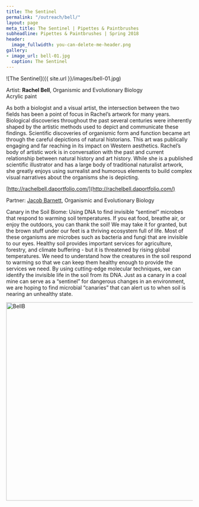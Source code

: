 ```yaml
---
title: The Sentinel
permalink: "/outreach/bell/"
layout: page
meta_title: The Sentinel | Pipettes & Paintbrushes
subheadline: Pipettes & Paintbrushes | Spring 2018
header:
  image_fullwidth: you-can-delete-me-header.png
gallery:
- image_url: bell-01.jpg
  caption: The Sentinel
---
```


![The Sentinel]({{ site.url }}/images/bell-01.jpg)

Artist: **Rachel Bell**, Organismic and Evolutionary Biology<br>
Acrylic paint

As both a biologist and a visual artist, the intersection between the two fields has been a point of focus in Rachel’s artwork for many years. Biological discoveries throughout the past several centuries were inherently shaped by the artistic methods used to depict and communicate these findings. Scientific discoveries of organismic form and function became art through the careful depictions of natural historians. This art was publically engaging and far reaching in its impact on Western aesthetics. Rachel’s body of artistic work is in conversation with the past and current relationship between natural history and art history. While she is a published scientific illustrator and has a large body of traditional naturalist artwork, she greatly enjoys using surrealist and humorous elements to build complex visual narratives about the organisms she is depicting.

[http://rachelbell.daportfolio.com/](http://rachelbell.daportfolio.com/)

Partner: [Jacob Barnett](http://thatslifesci.com/authors/jbarnett), Organismic and Evolutionary Biology

Canary in the Soil Biome: Using DNA to find invisible “sentinel” microbes that respond to warming soil temperatures. 
If you eat food, breathe air, or enjoy the outdoors, you can thank the soil! We may take it for granted, but the brown stuff under our feet is a thriving ecosystem full of life. Most of these organisms are microbes such as bacteria and fungi that are invisible to our eyes. Healthy soil provides important services for agriculture, forestry, and climate buffering - but it is threatened by rising global temperatures. We need to understand how the creatures in the soil respond to warming so that we can keep them healthy enough to provide the services we need. By using cutting-edge molecular techniques, we can identify the invisible life in the soil from its DNA. Just as a canary in a coal mine can serve as a “sentinel” for dangerous changes in an environment, we are hoping to find microbial “canaries” that can alert us to when soil is nearing an unhealthy state. 

<a data-flickr-embed="true" data-context="true"  href="https://www.flickr.com/photos/139839751@N06/40839340074/in/album-72157692758879922/" title="BellB"><img src="https://farm1.staticflickr.com/939/40839340074_3c7c863f99_c.jpg" width="800" height="534" alt="BellB"></a><script async src="//embedr.flickr.com/assets/client-code.js" charset="utf-8"></script>
